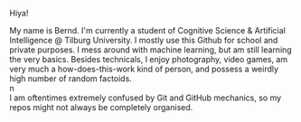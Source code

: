 Hiya!

My name is Bernd. I'm currently a student of Cognitive Science & Artificial Intelligence @ Tilburg University. I mostly use this Github for school and private purposes. I mess around with machine learning, but am still learning the very basics. Besides technicals, I enjoy photography, video games, am very much a how-does-this-work kind of person, and possess a weirdly high number of random factoids.   
n\
I am oftentimes extremely confused by Git and GitHub mechanics, so my repos might not always be completely organised.
